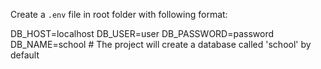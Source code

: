 Create a `.env` file in root folder with following format:

DB_HOST=localhost
DB_USER=user
DB_PASSWORD=password
DB_NAME=school      # The project will create a database called 'school' by default